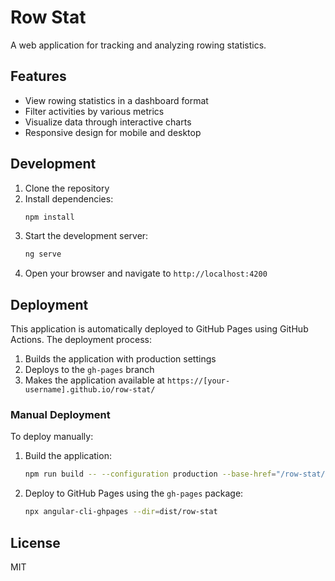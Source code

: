 # Row Stat

A web application for tracking and analyzing rowing statistics.

## Features

- View rowing statistics in a dashboard format
- Filter activities by various metrics
- Visualize data through interactive charts
- Responsive design for mobile and desktop

## Development

1. Clone the repository
2. Install dependencies:
   ```bash
   npm install
   ```
3. Start the development server:
   ```bash
   ng serve
   ```
4. Open your browser and navigate to `http://localhost:4200`

## Deployment

This application is automatically deployed to GitHub Pages using GitHub Actions. The deployment process:

1. Builds the application with production settings
2. Deploys to the `gh-pages` branch
3. Makes the application available at `https://[your-username].github.io/row-stat/`

### Manual Deployment

To deploy manually:

1. Build the application:
   ```bash
   npm run build -- --configuration production --base-href="/row-stat/"
   ```
2. Deploy to GitHub Pages using the `gh-pages` package:
   ```bash
   npx angular-cli-ghpages --dir=dist/row-stat
   ```

## License

MIT
